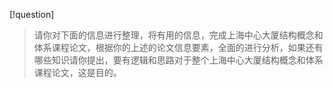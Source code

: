[!question]
>请你对下面的信息进行整理，将有用的信息，完成上海中心大厦结构概念和体系课程论文，根据你的上述的论文信息要素，全面的进行分析，如果还有哪些知识请你提出，要有逻辑和思路对于整个上海中心大厦结构概念和体系课程论文，这是目的。